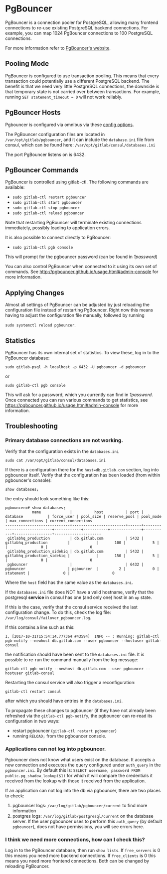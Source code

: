 # PgBouncer

PgBouncer is a connection pooler for PostgreSQL, allowing many frontend
connections to re-use existing PostgreSQL backend connections. For example, you
can map 1024 PgBouncer connections to 100 PostgreSQL connections.

For more information refer to [PgBouncer's
website](http://pgbouncer.github.io/).

## Pooling Mode

PgBouncer is configured to use transaction pooling. This means that every
transaction could potentially use a different PostgreSQL backend. The benefit is
that we need very little PostgreSQL connections, the downside is that temporary
state is not carried over between transactions. For example, running `SET
statement_timeout = 0` will not work reliably.

## PgBouncer Hosts

Pgbouncer is configured via omnibus via these [config options](https://gitlab.com/gitlab-org/omnibus-gitlab/blob/master/files/gitlab-config-template/gitlab.rb.template#L1587).

The PgBouncer configuration files are located in `/var/opt/gitlab/pgbouncer`,
and it can include the `database.ini` file from consul, which can be found 
here: `/var/opt/gitlab/consul/databases.ini`

The port PgBouncer listens on is 6432.

## PgBouncer Commands

PgBouncer is controlled using gitlab-ctl. The following commands are
available:

* `sudo gitlab-ctl restart pgbouncer`
* `sudo gitlab-ctl start pgbouncer`
* `sudo gitlab-ctl stop pgbouncer`
* `sudo gitlab-ctl reload pgbouncer`

Note that restarting PgBouncer will terminate existing connections immediately,
possibly leading to application errors.

It is also possible to connect directly to PgBouncer:

* `sudo gitlab-ctl pgb console`

This will prompt for the pgbouncer password (can be found in *1password*)

You can also control PgBouncer when connected to it using its own set of
commands. See <http://pgbouncer.github.io/usage.html#admin-console> for more
information.

## Applying Changes

Almost all settings of PgBouncer can be adjusted by just reloading the
configuration file instead of restarting PgBouncer. Right now this means having
to adjust the configuration file manually, followed by running 

`sudo systemctl reload pgbouncer`.

## Statistics

PgBouncer has its own internal set of statistics. To view these, log in to the
PgBouncer database:

    sudo gitlab-psql -h localhost -p 6432 -U pgbouncer -d pgbouncer

or

    sudo gitlab-ctl pgb console

This will ask for a password, which you currently can find in *1password*. 
Once connected you can run various commands to
get statistics, see <https://pgbouncer.github.io/usage.html#admin-console> for
more information.

## Troubleshooting

### Primary database connections are not working.

Verify that the configuration exists in the `databases.ini`

    sudo cat /var/opt/gitlab/consul/databases.ini

If there is a configuration there for the `host=db.gitlab.com` section, log into 
pgbouncer itself. Verify that the configuration has been loaded (from within pgbouncer's console):

    show databases;

the entry should look something like this:

```
pgbouncer=# show databases;
            name             |          host          | port |          database           | force_user | pool_size | reserve_pool | pool_mode | max_connections | current_connections 
-----------------------------+------------------------+------+-----------------------------+------------+-----------+--------------+-----------+-----------------+---------------------
 gitlabhq_production         | db.gitlab.com          | 5432 | gitlabhq_production         |            |       100 |            5 |           |               0 |                   0
 gitlabhq_production_sidekiq | db.gitlab.com          | 5432 | gitlabhq_production_sidekiq |            |       150 |            5 |           |               0 |                   0
 pgbouncer                   |                        | 6432 | pgbouncer                   | pgbouncer  |         2 |            0 | statement |               0 |                   0
```

Where the `host` field has the same value as the `databases.ini`.

If the `databases.ini` file does NOT have a valid hostname, verify that the postgresql 
**service** in consul has one (and only one) host in an `up` state.

If this is the case, verify that the consul service received the last configuration change. 
To do this, check the log file: `/var/log/consul/failover_pgbouncer.log`. 

If this contains a line such as this:

```
I, [2017-10-31T15:54:14.777364 #43594]  INFO -- : Running: gitlab-ctl pgb-notify --newhost db.gitlab.com --user pgbouncer --hostuser gitlab-consul
```

the notification should have been sent to the `databases.ini` file. It is possible to
re-run the command manually from the log message:

    gitlab-ctl pgb-notify --newhost db.gitlab.com --user pgbouncer --hostuser gitlab-consul

Restarting the consul service will also trigger a reconfiguration:

    gitlab-ctl restart consul

after which you should have entries in the `databases.ini`.

To propagate these changes to pgbouncer (if they have not already been refreshed via the 
`gitlab-ctl pgb-notify`, the pgbouncer can re-read its configuration in two ways:

* restart pgbouncer (`gitlab-ctl restart pgbouncer`)
* running `RELOAD;` from the pgbouncer console.

### Applications can not log into pgbouncer.

Pgbouncer does not know what users exist on the database. It accepts a new connection 
and executes the query configured under `auth_query` in the `pgbouncer.ini`. By default 
this is: `SELECT username, password FROM public.pg_shadow_lookup($1)` for which it will 
compare the credentials it received from the lookup with those it received from the 
application. 

If an application can not log into the db via pgbouncer, there are two places to check:

1. pgbouncer logs: `/var/log/gitlab/pgbouncer/current` to find more information
1. postgres logs: `/var/log/gitlab/postgresql/current` on the database server. If the 
user pgbouncer uses to perform this `auth_query` (by default `pgbouncer`), does not 
have permissions, you will see errors here.

### I think we need more connections, how can I check this?

Log in to the PgBouncer database, then run `show lists`. If `free_servers` is 0
this means you need more backend connections. If `free_clients` is 0 this means
you need more frontend connections. Both can be changed by reloading PgBouncer.
